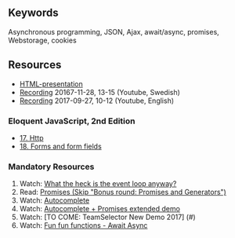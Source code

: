 ## Keywords
Asynchronous programming, JSON, Ajax, await/async, promises, Webstorage, cookies 

## Resources
- [HTML-presentation](https://rawgit.com/CS-LNU-Learning-Objects/client-side-javascript/master/lectures/04-async/index.html)
- [Recording](https://youtu.be/0UriceMVB7k) 20167-11-28, 13-15 (Youtube, Swedish)
- [Recording](https://youtu.be/UlrnsPBJiW8) 2017-09-27, 10-12 (Youtube, English)

### Eloquent JavaScript, 2nd Edition

- [17. Http](http://eloquentjavascript.net/17_http.html)
- [18. Forms and form fields](http://eloquentjavascript.net/18_forms.html)

### Mandatory Resources
1. Watch: [What the heck is the event loop anyway?](https://youtu.be/8aGhZQkoFbQ)
2. Read: [Promises (Skip "Bonus round: Promises and Generators")](http://www.html5rocks.com/en/tutorials/es6/promises/)
3. Watch: [Autocomplete](https://youtu.be/7nkTTeDhKyo)
4. Watch: [Autocomplete + Promises extended demo](https://youtu.be/K_elRJIJPqw)
5. Watch: [TO COME: TeamSelector New Demo 2017] (#)
6. Watch: [Fun fun functions - Await Async](https://www.youtube.com/watch?v=568g8hxJJp4)
